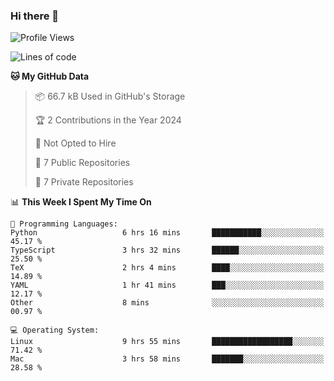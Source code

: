 ### Hi there 👋

<!--
**huayuan4396/huayuan4396** is a ✨ _special_ ✨ repository because its `README.md` (this file) appears on your GitHub profile.

Here are some ideas to get you started:

- 🔭 I’m currently working on ...
- 🌱 I’m currently learning ...
- 👯 I’m looking to collaborate on ...
- 🤔 I’m looking for help with ...
- 💬 Ask me about ...
- 📫 How to reach me: ...
- 😄 Pronouns: ...
- ⚡ Fun fact: ...
-->

<!--START_SECTION:waka-->
![Profile Views](http://img.shields.io/badge/Profile%20Views-1-blue)

![Lines of code](https://img.shields.io/badge/From%20Hello%20World%20I%27ve%20Written-228.4%20thousand%20lines%20of%20code-blue)

**🐱 My GitHub Data** 

> 📦 66.7 kB Used in GitHub's Storage 
 > 
> 🏆 2 Contributions in the Year 2024
 > 
> 🚫 Not Opted to Hire
 > 
> 📜 7 Public Repositories 
 > 
> 🔑 7 Private Repositories 
 > 
📊 **This Week I Spent My Time On** 

```text
💬 Programming Languages: 
Python                   6 hrs 16 mins       ███████████░░░░░░░░░░░░░░   45.17 % 
TypeScript               3 hrs 32 mins       ██████░░░░░░░░░░░░░░░░░░░   25.50 % 
TeX                      2 hrs 4 mins        ████░░░░░░░░░░░░░░░░░░░░░   14.89 % 
YAML                     1 hr 41 mins        ███░░░░░░░░░░░░░░░░░░░░░░   12.17 % 
Other                    8 mins              ░░░░░░░░░░░░░░░░░░░░░░░░░   00.97 % 

💻 Operating System: 
Linux                    9 hrs 55 mins       ██████████████████░░░░░░░   71.42 % 
Mac                      3 hrs 58 mins       ███████░░░░░░░░░░░░░░░░░░   28.58 % 
```


<!--END_SECTION:waka-->
